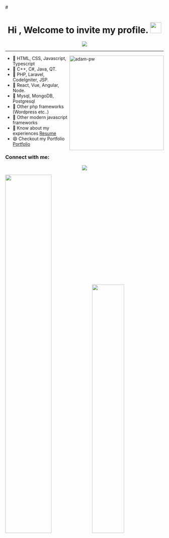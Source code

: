 #<h1 align="center">Hi , Welcome to invite my profile. <img src="https://media.giphy.com/media/hvRJCLFzcasrR4ia7z/giphy.gif" width="35"></h1>
<p align="center">
  <a href="https://github.com/jaypavasiya"><img src="https://readme-typing-svg.herokuapp.com?lines=I+am+a+Full+Stack+Web+Developer;HTML%20|CSS%20|%20JavaScript%20|%20React%20Enthusiast;Always%20learning%20new%20things&center=true&width=500&height=50"></a>
</p>
<hr/>
<p><img align="right" src="https://github.com/Adam-pw/Adam-pw/blob/main/animation_500_kxa883sd.gif" alt="adam-pw" height="300px" /></p>

- 🌱 HTML, CSS, Javascript, Typescript
- 🌱 C++, C#, Java, QT.
- 🌱 PHP, Laravel, CodeIgniter, JSP.
- 🌱 React, Vue, Angular, Node.
- 🌱 Mysql, MongoDB, Postgresql
- 🌱 Other php frameworks (Wordpress etc..)
- 🌱 Other modern javascript frameworks
- 📄 Know about my experiences [Resume](https://cr8vedeveloper.github.io)
- 😄 Checkout my Portfolio [Portfolio](https://cr8vedeveloper.github.io/)

<h3>Connect with me:</h3>
<p align="center"><img src="https://github-profile-trophy.vercel.app/?username=cr8vedeveloper&theme=algolia&column=7"></p>
<a>
  <img algin="left" width="54%" src="https://github-readme-stats.vercel.app/api?username=cr8vedeveloper&show_icons=true&title_color=B77EFF&icon_color=9640FF&text_color=fff&bg_color=30,220140,DB1DE5" />
<img width="45%" src="https://github-readme-stats.vercel.app/api/top-langs/?username=cr8vedeveloper&layout=compact&show_icons=true&title_color=B77EFF&icon_color=9640FF&text_color=fff&bg_color=30,DB1DE5,220140" />
</a>


